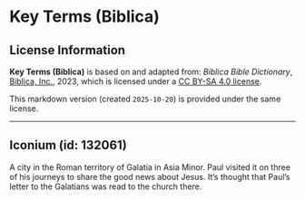 # Key Terms (Biblica)

## License Information

**Key Terms (Biblica)** is based on and adapted from: _Biblica Bible Dictionary_, [Biblica, Inc.](https://www.biblica.com/), 2023, which is licensed under a [CC BY-SA 4.0 license](https://creativecommons.org/licenses/by-sa/4.0/legalcode.en).

This markdown version (created `2025-10-20`) is provided under the same license.



--------------------------------

## Iconium (id: 132061)

A city in the Roman territory of Galatia in Asia Minor. Paul visited it on three of his journeys to share the good news about Jesus. It’s thought that Paul’s letter to the Galatians was read to the church there.


